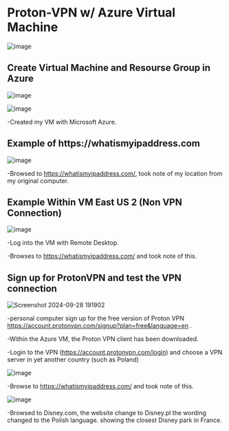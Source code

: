 # Proton-VPN w/ Azure Virtual Machine

![image](https://github.com/user-attachments/assets/be422e6f-c098-4c0e-9df0-33ed417730c2)

<h2>Create Virtual Machine and Resourse Group in Azure</h2>

![image](https://github.com/user-attachments/assets/488219a6-0480-481f-a2ce-7c81935871ab)

![image](https://github.com/user-attachments/assets/40af0651-0256-4fd1-8187-67340584092a)

-Created my VM with Microsoft Azure.

<h2>Example of https://whatismyipaddress.com</h2>

![image](https://github.com/user-attachments/assets/df5ebf64-9b27-4215-b539-86121e24b933)

-Browsed to https://whatismyipaddress.com/, took note of my location from my original computer.

<h2>Example Within VM East US 2 (Non VPN Connection)</h2>

![image](https://github.com/user-attachments/assets/7af6ed67-8d2f-449e-96f9-2374ded166de)

-Log into the VM with Remote Desktop.

-Browses to https://whatismyipaddress.com/ and took note of this.

<h2>Sign up for ProtonVPN and test the VPN connection</h2>

![Screenshot 2024-09-28 191902](https://github.com/user-attachments/assets/6c1525c2-032a-4b9c-947a-4e90e3cdb7b4)

-personal computer sign up for the free version of Proton VPN https://account.protonvpn.com/signup?plan=free&language=en .

-Within the Azure VM, the Proton VPN client has been downloaded.

-Login to the VPN (https://account.protonvpn.com/login) and choose a VPN server in yet another country (such as Poland)

![image](https://github.com/user-attachments/assets/66fca1b4-d547-44ed-9c93-3e5c15e60996)

-Browse to https://whatismyipaddress.com/  and took note of this.


![image](https://github.com/user-attachments/assets/1c55bb6f-4155-4f2d-945f-b0b3c0b24390)


-Browsed to Disney.com, the website change to Disney.pl the wording changed to the Polish language. showing the closest Disney park in France.



